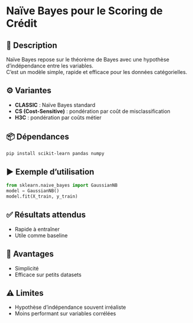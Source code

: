 # Naïve Bayes pour le Scoring de Crédit

## 📌 Description
Naïve Bayes repose sur le théorème de Bayes avec une hypothèse d’indépendance entre les variables.  
C’est un modèle simple, rapide et efficace pour les données catégorielles.

## ⚙️ Variantes
- **CLASSIC** : Naïve Bayes standard
- **CS (Cost-Sensitive)** : pondération par coût de misclassification
- **H3C** : pondération par coûts métier

## 📦 Dépendances
```bash
pip install scikit-learn pandas numpy
```

## ▶️ Exemple d’utilisation
```python
from sklearn.naive_bayes import GaussianNB
model = GaussianNB()
model.fit(X_train, y_train)
```

## ✅ Résultats attendus
- Rapide à entraîner
- Utile comme baseline

## 🔎 Avantages
- Simplicité
- Efficace sur petits datasets

## ⚠️ Limites
- Hypothèse d’indépendance souvent irréaliste
- Moins performant sur variables corrélées
